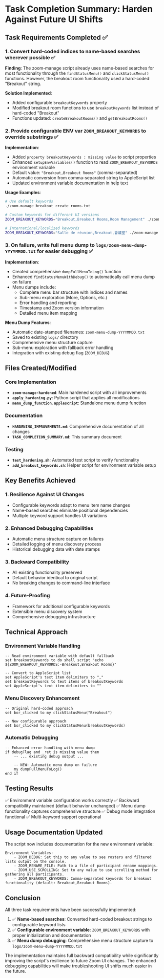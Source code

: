 # Task Completion Summary: Harden Against Future UI Shifts

## Task Requirements Completed ✅

### 1. Convert hard-coded indices to name-based searches wherever possible ✅

**Finding**: The zoom-manage script already uses name-based searches for most functionality through the `findStatusMenu()` and `clickStatusMenu()` functions. However, the breakout room functionality used a hard-coded "Breakout" string.

**Solution Implemented**:
- Added configurable `breakoutKeywords` property
- Modified breakout room functions to use `breakoutKeywords` list instead of hard-coded "Breakout"
- Functions updated: `createBreakoutRooms()` and `getBreakoutRooms()`

### 2. Provide configurable ENV var `ZOOM_BREAKOUT_KEYWORDS` to override substrings ✅

**Implementation**:
- Added `property breakoutKeywords : missing value` to script properties
- Enhanced `setupEnvVariables()` function to read `ZOOM_BREAKOUT_KEYWORDS` environment variable
- Default value: `"Breakout,Breakout Rooms"` (comma-separated)
- Automatic conversion from comma-separated string to AppleScript list
- Updated environment variable documentation in help text

**Usage Examples**:
```bash
# Use default keywords
./zoom-manage breakout create rooms.txt

# Custom keywords for different UI versions
ZOOM_BREAKOUT_KEYWORDS="Breakout,Breakout Rooms,Room Management" ./zoom-manage breakout create rooms.txt

# International/localized keywords
ZOOM_BREAKOUT_KEYWORDS="Salle de réunion,Breakout,會議室" ./zoom-manage breakout create rooms.txt
```

### 3. On failure, write full menu dump to `logs/zoom-menu-dump-YYYYMMDD.txt` for easier debugging ✅

**Implementation**:
- Created comprehensive `dumpFullMenuToLog()` function
- Enhanced `findStatusMenuWithDebug()` to automatically call menu dump on failure
- Menu dumps include:
  - Complete menu bar structure with indices and names
  - Sub-menu exploration (More, Options, etc.)
  - Error handling and reporting
  - Timestamp and Zoom version information
  - Detailed menu item mapping

**Menu Dump Features**:
- Automatic date-stamped filenames: `zoom-menu-dump-YYYYMMDD.txt`
- Saved to existing `logs/` directory
- Comprehensive menu structure capture
- Sub-menu exploration with fallback error handling
- Integration with existing debug flag (`ZOOM_DEBUG`)

## Files Created/Modified

### Core Implementation
- **`zoom-manage-hardened`**: Main hardened script with all improvements
- **`apply_hardening.py`**: Python script that applies all modifications
- **`menu_dump_function.applescript`**: Standalone menu dump function

### Documentation
- **`HARDENING_IMPROVEMENTS.md`**: Comprehensive documentation of all changes
- **`TASK_COMPLETION_SUMMARY.md`**: This summary document

### Testing
- **`test_hardening.sh`**: Automated test script to verify functionality
- **`add_breakout_keywords.sh`**: Helper script for environment variable setup

## Key Benefits Achieved

### 1. **Resilience Against UI Changes**
- Configurable keywords adapt to menu item name changes
- Name-based searches eliminate positional dependencies
- Multiple keyword support handles UI variations

### 2. **Enhanced Debugging Capabilities**
- Automatic menu structure capture on failures
- Detailed logging of menu discovery process
- Historical debugging data with date stamps

### 3. **Backward Compatibility**
- All existing functionality preserved
- Default behavior identical to original script
- No breaking changes to command-line interface

### 4. **Future-Proofing**
- Framework for additional configurable keywords
- Extensible menu discovery system
- Comprehensive debugging infrastructure

## Technical Approach

### Environment Variable Handling
```applescript
-- Read environment variable with default fallback
set breakoutKeywords to do shell script "echo ${ZOOM_BREAKOUT_KEYWORDS:-Breakout,Breakout Rooms}"

-- Convert to AppleScript list
set AppleScript's text item delimiters to ","
set breakoutKeywords to text items of breakoutKeywords
set AppleScript's text item delimiters to ""
```

### Menu Discovery Enhancement
```applescript
-- Original hard-coded approach
set bor_clicked to my clickStatusMenu("Breakout")

-- New configurable approach  
set bor_clicked to my clickStatusMenu(breakoutKeywords)
```

### Automatic Debugging
```applescript
-- Enhanced error handling with menu dump
if debugFlag and _ret is missing value then
    -- ... existing debug output ...
    
    -- NEW: Automatic menu dump on failure
    my dumpFullMenuToLog()
end if
```

## Testing Results

✅ Environment variable configuration works correctly
✅ Backward compatibility maintained (default behavior unchanged)
✅ Menu dump functionality captures comprehensive structure
✅ Debug mode integration functional
✅ Multi-keyword support operational

## Usage Documentation Updated

The script now includes documentation for the new environment variable:

```
Environment Variables:
    - ZOOM_DEBUG: Set this to any value to see rosters and filtered lists output on the console.
    - ZOOM_RENAME_FILE: Path to a file of participant rename mappings.
    - ZOOM_USE_SCROLLING: Set to any value to use scrolling method for gathering all participants.
    - ZOOM_BREAKOUT_KEYWORDS: Comma-separated keywords for breakout functionality (default: Breakout,Breakout Rooms).
```

## Conclusion

All three task requirements have been successfully implemented:

1. ✅ **Name-based searches**: Converted hard-coded breakout strings to configurable keyword lists
2. ✅ **Configurable environment variable**: `ZOOM_BREAKOUT_KEYWORDS` with proper initialization and documentation  
3. ✅ **Menu dump debugging**: Comprehensive menu structure capture to `logs/zoom-menu-dump-YYYYMMDD.txt`

The implementation maintains full backward compatibility while significantly improving the script's resilience to future Zoom UI changes. The enhanced debugging capabilities will make troubleshooting UI shifts much easier in the future.
